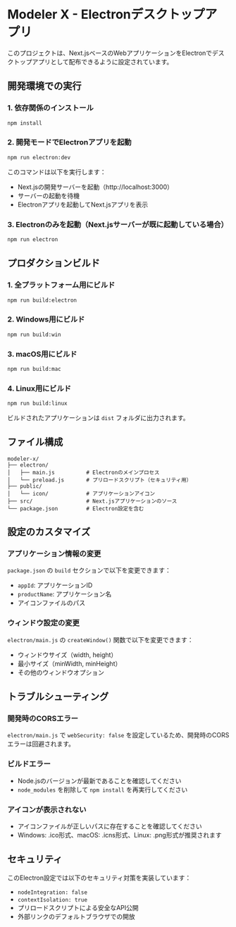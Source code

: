 # Modeler X - Electronデスクトップアプリ

このプロジェクトは、Next.jsベースのWebアプリケーションをElectronでデスクトップアプリとして配布できるように設定されています。

## 開発環境での実行

### 1. 依存関係のインストール
```bash
npm install
```

### 2. 開発モードでElectronアプリを起動
```bash
npm run electron:dev
```

このコマンドは以下を実行します：
- Next.jsの開発サーバーを起動（http://localhost:3000）
- サーバーの起動を待機
- Electronアプリを起動してNext.jsアプリを表示

### 3. Electronのみを起動（Next.jsサーバーが既に起動している場合）
```bash
npm run electron
```

## プロダクションビルド

### 1. 全プラットフォーム用にビルド
```bash
npm run build:electron
```

### 2. Windows用にビルド
```bash
npm run build:win
```

### 3. macOS用にビルド
```bash
npm run build:mac
```

### 4. Linux用にビルド
```bash
npm run build:linux
```

ビルドされたアプリケーションは `dist` フォルダに出力されます。

## ファイル構成

```
modeler-x/
├── electron/
│   ├── main.js          # Electronのメインプロセス
│   └── preload.js       # プリロードスクリプト（セキュリティ用）
├── public/
│   └── icon/            # アプリケーションアイコン
├── src/                 # Next.jsアプリケーションのソース
└── package.json         # Electron設定を含む
```

## 設定のカスタマイズ

### アプリケーション情報の変更
`package.json` の `build` セクションで以下を変更できます：
- `appId`: アプリケーションID
- `productName`: アプリケーション名
- アイコンファイルのパス

### ウィンドウ設定の変更
`electron/main.js` の `createWindow()` 関数で以下を変更できます：
- ウィンドウサイズ（width, height）
- 最小サイズ（minWidth, minHeight）
- その他のウィンドウオプション

## トラブルシューティング

### 開発時のCORSエラー
`electron/main.js` で `webSecurity: false` を設定しているため、開発時のCORSエラーは回避されます。

### ビルドエラー
- Node.jsのバージョンが最新であることを確認してください
- `node_modules` を削除して `npm install` を再実行してください

### アイコンが表示されない
- アイコンファイルが正しいパスに存在することを確認してください
- Windows: .ico形式、macOS: .icns形式、Linux: .png形式が推奨されます

## セキュリティ

このElectron設定では以下のセキュリティ対策を実装しています：
- `nodeIntegration: false`
- `contextIsolation: true`
- プリロードスクリプトによる安全なAPI公開
- 外部リンクのデフォルトブラウザでの開放 